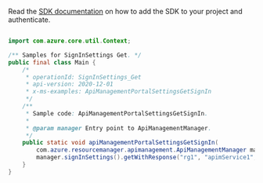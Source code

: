Read the [SDK documentation](https://github.com/Azure/azure-sdk-for-java/blob/azure-resourcemanager-apimanagement_1.0.0-beta.2/sdk/apimanagement/azure-resourcemanager-apimanagement/README.md) on how to add the SDK to your project and authenticate.

```java

import com.azure.core.util.Context;

/** Samples for SignInSettings Get. */
public final class Main {
    /*
     * operationId: SignInSettings_Get
     * api-version: 2020-12-01
     * x-ms-examples: ApiManagementPortalSettingsGetSignIn
     */
    /**
     * Sample code: ApiManagementPortalSettingsGetSignIn.
     *
     * @param manager Entry point to ApiManagementManager.
     */
    public static void apiManagementPortalSettingsGetSignIn(
        com.azure.resourcemanager.apimanagement.ApiManagementManager manager) {
        manager.signInSettings().getWithResponse("rg1", "apimService1", Context.NONE);
    }
}
```
